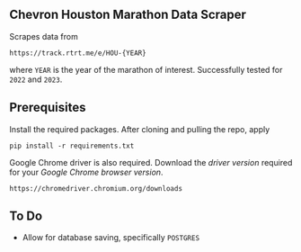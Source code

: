 ## Chevron Houston Marathon Data Scraper

Scrapes data from 

`https://track.rtrt.me/e/HOU-{YEAR}`

where `YEAR` is the year of the marathon of interest. Successfully tested for `2022` and `2023`.

## Prerequisites

Install the required packages. After cloning and pulling the repo, apply

`pip install -r requirements.txt`

Google Chrome driver is also required. Download the *driver version* required for your *Google Chrome browser version*.

`https://chromedriver.chromium.org/downloads`

## To Do

- Allow for database saving, specifically `POSTGRES`
